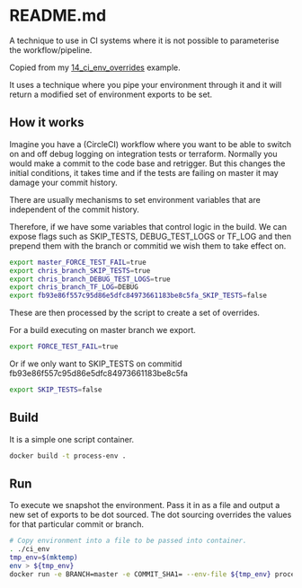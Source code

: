 # README.md
A technique to use in CI systems where it is not possible to parameterise the workflow/pipeline.  

Copied from my [14_ci_env_overrides](https://github.com/chrisguest75/shell_examples/tree/master/14_ci_env_overrides) example. 

It uses a technique where you pipe your environment through it and it will return a modified set of environment exports to be set.  

## How it works
Imagine you have a (CircleCI) workflow where you want to be able to switch on and off debug logging on integration tests or terraform.  Normally you would make a commit to the code base and retrigger.  But this changes the initial conditions, it takes time and if the tests are failing on master it may damage your commit history.  

There are usually mechanisms to set environment variables that are independent of the commit history.  

Therefore, if we have some variables that control logic in the build.  We can expose flags such as SKIP_TESTS, DEBUG_TEST_LOGS or TF_LOG and then prepend them with the branch or commitid we wish them to take effect on.  

```sh
export master_FORCE_TEST_FAIL=true
export chris_branch_SKIP_TESTS=true
export chris_branch_DEBUG_TEST_LOGS=true
export chris_branch_TF_LOG=DEBUG
export fb93e86f557c95d86e5dfc84973661183be8c5fa_SKIP_TESTS=false
```

These are then processed by the script to create a set of overrides. 

For a build executing on master branch we export.
```sh
export FORCE_TEST_FAIL=true
```

Or if we only want to SKIP_TESTS on commitid fb93e86f557c95d86e5dfc84973661183be8c5fa
```sh
export SKIP_TESTS=false
```

## Build 
It is a simple one script container. 

```sh
docker build -t process-env . 
```

## Run 
To execute we snapshot the environment.  Pass it in as a file and output a new set of exports to be dot sourced.  The dot sourcing overrides the values for that particular commit or branch.   

```sh
# Copy environment into a file to be passed into container.  
. ./ci_env
tmp_env=$(mktemp)
env > ${tmp_env}
docker run -e BRANCH=master -e COMMIT_SHA1= --env-file ${tmp_env} process-env
```

